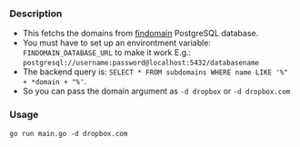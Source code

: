 ### Description

+ This fetchs the domains from [findomain](https://github.com/Edu4rdSHL/findomain) PostgreSQL database.
+ You must have to set up an environtment variable: ``FINDOMAIN_DATABASE_URL`` to make it work
    E.g.: ``postgresql://username:password@localhost:5432/databasename``
+ The backend query is: ``SELECT * FROM subdomains WHERE name LIKE '%" + *domain + "%'``.
+ So you can pass the domain argument as ``-d dropbox`` or ``-d dropbox.com``


### Usage

``go run main.go -d dropbox.com``